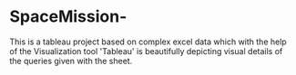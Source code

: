 # SpaceMission-
This is a tableau project based on complex excel data which with the help of the Visualization tool 'Tableau' is beautifully depicting visual details of the queries given with the sheet.
